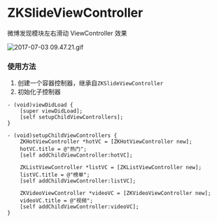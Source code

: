 # ZKSlideViewController
微博发现模块左右滑动 ViewController 效果

![2017-07-03 09.47.21.gif](http://upload-images.jianshu.io/upload_images/1298481-49048522a49a0779.gif?imageMogr2/auto-orient/strip)

### 使用方法
1. 创建一个容器控制器，继承自`ZKSlideViewController`
2. 初始化子控制器

```
- (void)viewDidLoad {
    [super viewDidLoad];
    [self setupChildViewControllers];
}

- (void)setupChildViewControllers {
    ZKHotViewController *hotVC = [ZKHotViewController new];
    hotVC.title = @"热门";
    [self addChildViewController:hotVC];
    
    ZKListViewController *listVC = [ZKListViewController new];
    listVC.title = @"榜单";
    [self addChildViewController:listVC];
    
    ZKVideoViewController *videoVC = [ZKVideoViewController new];
    videoVC.title = @"视频";
    [self addChildViewController:videoVC];
}
```
